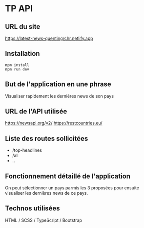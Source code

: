 # TP API

## URL du site

https://latest-news-quentingrchr.netlify.app

## Installation

```
npm install
npm run dev
```

## But de l'application en une phrase

Visualiser rapidement les dernières news de son pays

## URL de l'API utilisée

https://newsapi.org/v2/
https://restcountries.eu/

## Liste des routes sollicitées

- /top-headlines
- /all
- ..

## Fonctionnement détaillé de l'application

On peut sélectionner un pays parmis les 3 proposées pour ensuite visualiser les dernières news de ce pays.

## Technos utilisées

HTML / SCSS / TypeScript / Bootstrap
